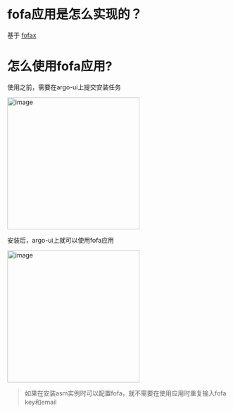 # <!-- {docsify-ignore-all} -->

# fofa应用是怎么实现的？

基于 [fofax](https://github.com/xiecat/fofax)

# 怎么使用fofa应用?

使用之前，需要在argo-ui上提交安装任务

<img width="300" alt="image" src="https://user-images.githubusercontent.com/1846319/226571845-2f11fcec-6fde-493e-bc25-88455ec627fc.png">

安装后，argo-ui上就可以使用fofa应用

<img width="300" alt="image" src="https://user-images.githubusercontent.com/1846319/226571625-0f2ed1ad-e220-4f5c-8fe7-fcd4f2a69dc8.png">

> 如果在安装asm实例时可以配置fofa，就不需要在使用应用时重复输入fofa key和email
